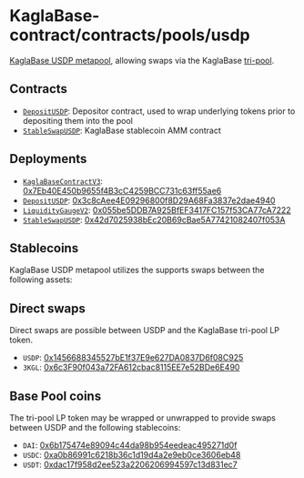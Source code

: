 # KaglaBase-contract/contracts/pools/usdp

[KaglaBase USDP metapool](https://www.KaglaBase.fi/usdp), allowing swaps via the KaglaBase [tri-pool](../3pool).

## Contracts

* [`DepositUSDP`](DepositUSDP.vy): Depositor contract, used to wrap underlying tokens prior to depositing them into the pool
* [`StableSwapUSDP`](StableSwapUSDP.vy): KaglaBase stablecoin AMM contract

## Deployments

* [`KaglaBaseContractV3`](../../tokens/KaglaTokenV3.vy): [0x7Eb40E450b9655f4B3cC4259BCC731c63ff55ae6](https://etherscan.io/address/0x7Eb40E450b9655f4B3cC4259BCC731c63ff55ae6)
* [`DepositUSDP`](DepositUSDP.vy): [0x3c8cAee4E09296800f8D29A68Fa3837e2dae4940](https://etherscan.io/address/0x3c8cAee4E09296800f8D29A68Fa3837e2dae4940)
* [`LiquidityGaugeV2`](https://github.com/KaglaBasefi/KaglaBase-dao-contracts/blob/master/contracts/gauges/LiquidityGaugeV2.vy): [0x055be5DDB7A925BfEF3417FC157f53CA77cA7222](https://etherscan.io/address/0x055be5DDB7A925BfEF3417FC157f53CA77cA7222)
* [`StableSwapUSDP`](StableSwapUSDP.vy): [0x42d7025938bEc20B69cBae5A77421082407f053A](https://etherscan.io/address/0x42d7025938bEc20B69cBae5A77421082407f053A)

## Stablecoins

KaglaBase USDP metapool utilizes the supports swaps between the following assets:

## Direct swaps

Direct swaps are possible between USDP and the KaglaBase tri-pool LP token.

* `USDP`: [0x1456688345527bE1f37E9e627DA0837D6f08C925](https://etherscan.io/address/0x1456688345527bE1f37E9e627DA0837D6f08C925)
* `3KGL`: [0x6c3F90f043a72FA612cbac8115EE7e52BDe6E490](https://etherscan.io/address/0x6c3F90f043a72FA612cbac8115EE7e52BDe6E490)

## Base Pool coins

The tri-pool LP token may be wrapped or unwrapped to provide swaps between USDP and the following stablecoins:

* `DAI`: [0x6b175474e89094c44da98b954eedeac495271d0f](https://etherscan.io/address/0x6b175474e89094c44da98b954eedeac495271d0f)
* `USDC`: [0xa0b86991c6218b36c1d19d4a2e9eb0ce3606eb48](https://etherscan.io/address/0xa0b86991c6218b36c1d19d4a2e9eb0ce3606eb48)
* `USDT`: [0xdac17f958d2ee523a2206206994597c13d831ec7](https://etherscan.io/address/0xdac17f958d2ee523a2206206994597c13d831ec7)
